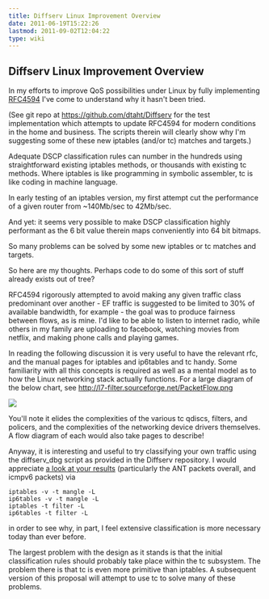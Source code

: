 ```yaml
---
title: Diffserv Linux Improvement Overview
date: 2011-06-19T15:22:26
lastmod: 2011-09-02T12:04:22
type: wiki
---
```

Diffserv Linux Improvement Overview
-----------------------------------

In my efforts to improve QoS possibilities under Linux by fully
implementing [RFC4594](http://tools.ietf.org/html/rfc4594) I've come to
understand why it hasn't been tried.

(See git repo at https://github.com/dtaht/Diffserv for the test
implementation which attempts to update RFC4594 for modern conditions in
the home and business. The scripts therein will clearly show why I'm
suggesting some of these new iptables (and/or tc) matches and targets.)

Adequate DSCP classification rules can number in the hundreds using
straightforward existing iptables methods, or thousands with existing tc
methods. Where iptables is like programming in symbolic assembler, tc is
like coding in machine language.

In early testing of an iptables version, my first attempt cut the
performance of a given router from \~140Mb/sec to 42Mb/sec.

And yet: it seems very possible to make DSCP classification highly
performant as the 6 bit value therein maps conveniently into 64 bit
bitmaps.

So many problems can be solved by some new iptables or tc matches and
targets.

So here are my thoughts. Perhaps code to do some of this sort of stuff
already exists out of tree?

RFC4594 rigorously attempted to avoid making any given traffic class
predominant over another - EF traffic is suggested to be limited to 30%
of available bandwidth, for example - the goal was to produce fairness
between flows, as is mine. I'd like to be able to listen to internet
radio, while others in my family are uploading to facebook, watching
movies from netflix, and making phone calls and playing games.

In reading the following discussion it is very useful to have the
relevant rfc, and the manual pages for iptables and ip6tables and tc
handy. Some familiarity with all this concepts is required as well as a
mental model as to how the Linux networking stack actually functions.
For a large diagram of the below chart, see
http://l7-filter.sourceforge.net/PacketFlow.png

![](http://l7-filter.sourceforge.net/PacketFlow.png)

You'll note it elides the complexities of the various tc qdiscs,
filters, and policers, and the complexities of the networking device
drivers themselves. A flow diagram of each would also take pages to
describe!

Anyway, it is interesting and useful to try classifying your own traffic
using the diffserv\_dbg script as provided in the Diffserv repository. I
would appreciate [a look at your results](Diffserv_statistics.md)
(particularly the ANT packets overall, and icmpv6 packets) via

    iptables -v -t mangle -L
    ip6tables -v -t mangle -L 
    iptables -t filter -L
    ip6tables -t filter -L

in order to see why, in part, I feel extensive classification is more
necessary today than ever before.

The largest problem with the design as it stands is that the initial
classification rules should probably take place within the tc subsystem.
The problem there is that tc is even more primitive than iptables. A
subsequent version of this proposal will attempt to use tc to solve many
of these problems.

